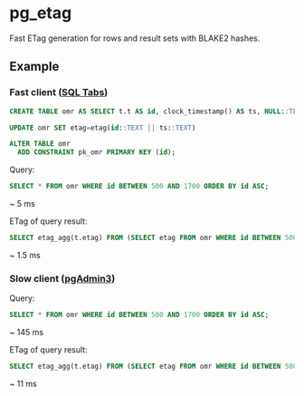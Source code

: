 # pg_etag

Fast ETag generation for rows and result sets with BLAKE2 hashes.

## Example

### Fast client ([SQL Tabs](https://www.sqltabs.com/))

```sql
CREATE TABLE omr AS SELECT t.t AS id, clock_timestamp() AS ts, NULL::TEXT AS etag FROM generate_series(1,1000000) t

UPDATE omr SET etag=etag(id::TEXT || ts::TEXT)

ALTER TABLE omr
  ADD CONSTRAINT pk_omr PRIMARY KEY (id);
```

Query:

```sql
SELECT * FROM omr WHERE id BETWEEN 500 AND 1700 ORDER BY id ASC;
```

~ 5 ms

ETag of query result:

```sql
SELECT etag_agg(t.etag) FROM (SELECT etag FROM omr WHERE id BETWEEN 500 AND 1700 ORDER BY id ASC) t;
```

~ 1.5 ms

### Slow client ([pgAdmin3](https://www.pgadmin.org/download/))

Query:

```sql
SELECT * FROM omr WHERE id BETWEEN 500 AND 1700 ORDER BY id ASC;
```

~ 145 ms

ETag of query result:

```sql
SELECT etag_agg(t.etag) FROM (SELECT etag FROM omr WHERE id BETWEEN 500 AND 1700 ORDER BY id ASC) t;
```

~ 11 ms
